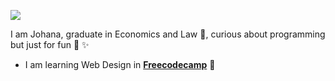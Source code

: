 ![](https://media3.giphy.com/media/HAAq9ij22lRbzErZ5b/giphy.gif?cid=5e21488686d7ad73d2dc601572058b5648793e7ebfb9ca5e&rid=giphy.gif&ct=g)

I am Johana, graduate in Economics and Law 🥸, curious about programming but just for fun 🍭 ✨
* I am learning Web Design in **[Freecodecamp](https://www.freecodecamp.org/)** 🌱 


<!--
**JohanaST/JohanaST** is a ✨ _special_ ✨ repository because its `README.md` (this file) appears on your GitHub profile.

Here are some ideas to get you started:

- 🔭 I’m currently working on..
- 🌱 I’m currently learning..
- 👯 I’m looking to collaborate on ...
- 🤔 I’m looking for help with ...
- 💬 Ask me about ...
- 📫 How to reach me: ...
- 😄 Pronouns: ...
- ⚡ Fun fact: ...
-->
